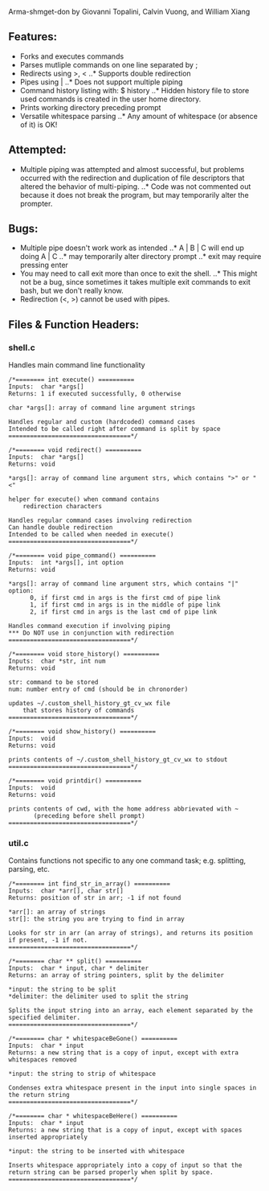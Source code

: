 Arma-shmget-don
by Giovanni Topalini, Calvin Vuong, and William Xiang

## Features:
* Forks and executes commands
* Parses mutliple commands on one line separated by ;
* Redirects using >, <
..* Supports double redirection
* Pipes using |
..* Does not support multiple piping
* Command history listing with: $ history
..* Hidden history file to store used commands is created in the user home directory.
* Prints working directory preceding prompt
* Versatile whitespace parsing
..* Any amount of whitespace (or absence of it) is OK!

## Attempted:
* Multiple piping was attempted and almost successful, but problems occurred with the redirection and duplication of file descriptors that altered the behavior of multi-piping.
..* Code was not commented out because it does not break the program, but may temporarily alter the prompter.

## Bugs:
* Multiple pipe doesn't work work as intended
..* A | B | C will end up doing A | C
..* may temporarily alter directory prompt
..* exit may require pressing enter
* You may need to call exit more than once to exit the shell.
..* This might not be a bug, since sometimes it takes multiple exit commands to exit bash, but we don't really know.
* Redirection (<, >) cannot be used with pipes.

## Files & Function Headers:
### shell.c
Handles main command line functionality

	/*======== int execute() ==========
	Inputs:  char *args[]
	Returns: 1 if executed successfully, 0 otherwise

	char *args[]: array of command line argument strings
	
	Handles regular and custom (hardcoded) command cases
	Intended to be called right after command is split by space
	==================================*/

	/*======== void redirect() ==========
	Inputs:  char *args[]
	Returns: void

	*args[]: array of command line argument strs, which contains ">" or "<"

	helper for execute() when command contains
		redirection characters

	Handles regular command cases involving redirection
	Can handle double redirection
	Intended to be called when needed in execute()
	==================================*/

	/*======== void pipe_command() ==========
	Inputs:  int *args[], int option
	Returns: void

	*args[]: array of command line argument strs, which contains "|"
	option: 
	      0, if first cmd in args is the first cmd of pipe link
	      1, if first cmd in args is in the middle of pipe link
	      2, if first cmd in args is the last cmd of pipe link	

	Handles command execution if involving piping
	*** Do NOT use in conjunction with redirection
	==================================*/

	/*======== void store_history() ==========
	Inputs:  char *str, int num
	Returns: void

	str: command to be stored
	num: number entry of cmd (should be in chronorder)

	updates ~/.custom_shell_history_gt_cv_wx file
		that stores history of commands
	==================================*/

	/*======== void show_history() ==========
	Inputs:  void
	Returns: void

	prints contents of ~/.custom_shell_history_gt_cv_wx to stdout
	==================================*/

	/*======== void printdir() ==========
	Inputs:  void
	Returns: void

	prints contents of cwd, with the home address abbrievated with ~
	       (preceding before shell prompt)
	==================================*/

### util.c
Contains functions not specific to any one command task; e.g. splitting, parsing, etc.

	/*======== int find_str_in_array() ==========
	Inputs:  char *arr[], char str[]
	Returns: position of str in arr; -1 if not found

	*arr[]: an array of strings
	str[]: the string you are trying to find in array

	Looks for str in arr (an array of strings), and returns its position if present, -1 if not.
	==================================*/

	/*======== char ** split() ==========
	Inputs:  char * input, char * delimiter
	Returns: an array of string pointers, split by the delimiter

	*input: the string to be split
	*delimiter: the delimiter used to split the string

	Splits the input string into an array, each element separated by the specified delimiter.
	==================================*/

	/*======== char * whitespaceBeGone() ==========
	Inputs:  char * input
	Returns: a new string that is a copy of input, except with extra whitespaces removed

	*input: the string to strip of whitespace

	Condenses extra whitespace present in the input into single spaces in the return string
	==================================*/

	/*======== char * whitespaceBeHere() ==========
	Inputs:  char * input
	Returns: a new string that is a copy of input, except with spaces inserted appropriately

	*input: the string to be inserted with whitespace

	Inserts whitespace appropriately into a copy of input so that the return string can be parsed properly when split by space.
	==================================*/




	

	